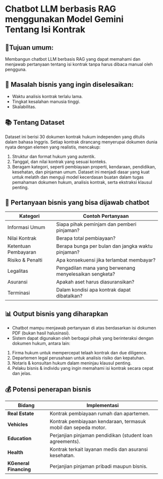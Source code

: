 # Chatbot LLM berbasis RAG menggunakan Model Gemini Tentang Isi Kontrak

## 🎯Tujuan umum:
Membangun chatbot LLM berbasis RAG yang dapat memahami dan menjawab pertanyaan tentang isi kontrak tanpa harus dibaca manual oleh pengguna.

## 💼 Masalah bisnis yang ingin diselesaikan:
* Waktu analisis kontrak terlalu lama.
* Tingkat kesalahan manusia tinggi.
* Skalabilitas.

## 📚 Tentang Dataset
Dataset ini berisi 30 dokumen kontrak hukum independen yang ditulis dalam bahasa Inggris.
Setiap kontrak dirancang menyerupai dokumen dunia nyata dengan elemen yang realistis, mencakup:
1. Struktur dan format hukum yang autentik.
2. Tanggal, dan nilai kontrak yang sesuai konteks.
3. Beragam kategori, seperti pembiayaan properti, kendaraan, pendidikan, kesehatan, dan pinjaman umum.
Dataset ini menjadi dasar yang kuat untuk melatih dan menguji model kecerdasan buatan dalam tugas pemahaman dokumen hukum, analisis kontrak, serta ekstraksi klausul penting.

## 🧠 Pertanyaan bisnis yang bisa dijawab chatbot

| Kategori             | Contoh Pertanyaan                                      |
| -------------------- | ------------------------------------------------------ |
| Informasi Umum       | Siapa pihak peminjam dan pemberi pinjaman?             |
| Nilai Kontrak        | Berapa total pembiayaan?                               |
| Ketentuan Pembayaran | Berapa bunga per bulan dan jangka waktu pinjaman?      |
| Risiko & Penalti     | Apa konsekuensi jika terlambat membayar?               |
| Legalitas            | Pengadilan mana yang berwenang menyelesaikan sengketa? |
| Asuransi             | Apakah aset harus diasuransikan?                       |
| Terminasi            | Dalam kondisi apa kontrak dapat dibatalkan?            |

## 📊 Output bisnis yang diharapkan
* Chatbot mampu menjawab pertanyaan di atas berdasarkan isi dokumen PDF (bukan hasil halusinasi).
* Sistem dapat digunakan oleh berbagai pihak yang berinteraksi dengan dokumen hukum, antara lain:
 1. Firma hukum untuk mempercepat telaah kontrak dan due diligence.
 2. Departemen legal perusahaan untuk analisis risiko dan kepatuhan.
 3. Notaris & konsultan hukum dalam meninjau klausul penting.
 4. Pelaku bisnis & individu yang ingin memahami isi kontrak secara cepat dan jelas.

## 💰 Potensi penerapan bisnis
| Bidang                  | Implementasi                                                   |
| ----------------------- | -------------------------------------------------------------- |
| **Real Estate**         | Kontrak pembiayaan rumah dan apartemen.                        |
| **Vehicles**            | Kontrak pembiayaan kendaraan, termasuk mobil dan sepeda motor. |
| **Education**           | Perjanjian pinjaman pendidikan (student loan agreements).      |
| **Health**              | Kontrak terkait layanan medis dan asuransi kesehatan.          |
| **KGeneral Financing**  | Perjanjian pinjaman pribadi maupun bisnis.                     |

